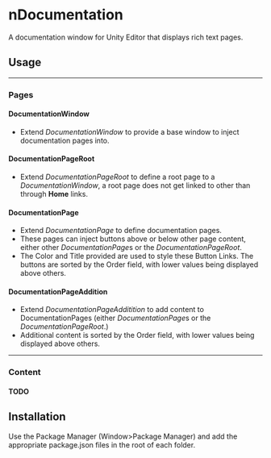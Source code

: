 # nDocumentation
A documentation window for Unity Editor that displays rich text pages.

## Usage

----
### Pages

#### DocumentationWindow
- Extend *DocumentationWindow* to provide a base window to inject documentation pages into.

#### DocumentationPageRoot
- Extend *DocumentationPageRoot* to define a root page to a *DocumentationWindow*, a root page does not get linked to other than through **Home** links.

#### DocumentationPage
- Extend *DocumentationPage* to define documentation pages.
- These pages can inject buttons above or below other page content, either other *DocumentationPage*s or the *DocumentationPageRoot*.
- The Color and Title provided are used to style these Button Links.
The buttons are sorted by the Order field, with lower values being displayed above others.

#### DocumentationPageAddition
- Extend *DocumentationPageAdditition* to add content to DocumentationPages (either *DocumentationPage*s or the *DocumentationPageRoot*.)
- Additional content is sorted by the Order field, with lower values being displayed above others.

----
### Content

#### TODO

## Installation
Use the Package Manager (Window>Package Manager) and add the appropriate package.json files in the root of each folder.
